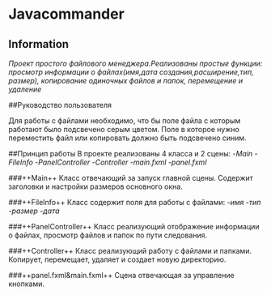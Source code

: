# Javacommander
## Information
*Проект простого файлового менеджера.Реализованы простые функции: просмотр информации о файлах(имя,дата создания,расширение,тип, размер), копирование одиночных файлов и папок, перемещение и удаление*

##Руководство пользователя

Для работы с файлами необходимо, что бы поле файла с которым работают было подсвечено серым цветом. Поле в которое нужно переместить файл или копировать должно быть подсвечено синим.


##Принцип работы
В проекте реализованы 4 класса и 2 сцены:
-*Main*
-*FileInfo*
-*PanelController*
-*Controller*
-*main.fxml*
-*panel.fxml*

###++Main++
Класс отвечающий за запуск главной сцены. Содержит заголовки и настройки размеров основного окна.

###++FileInfo++
Класс содержит поля для работы с файлами:
-*имя*
-*тип*
-*размер*
-*дата*

###++PanelController++
Класс реализующий отображение информации о файлах, просмотр файлов и папок по пути следования.

###++Controller++
Класс реализующий работу с файлами и папками.
Копирует, перемещает, удаляет и создает новую директорию.

###++panel.fxml&main.fxml++
Сцена отвечающая за управление кнопками.
